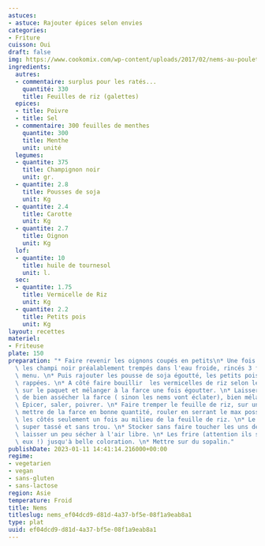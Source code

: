 ```yaml
---
astuces:
- astuce: Rajouter épices selon envies
categories:
- Friture
cuisson: Oui
draft: false
img: https://www.cookomix.com/wp-content/uploads/2017/02/nems-au-poulet-thermomix-800x600.jpg
ingredients:
  autres:
  - commentaire: surplus pour les ratés...
    quantité: 330
    title: Feuilles de riz (galettes)
  epices:
  - title: Poivre
  - title: Sel
  - commentaire: 300 feuilles de menthes
    quantite: 300
    title: Menthe
    unit: unité
  legumes:
  - quantite: 375
    title: Champignon noir
    unit: gr.
  - quantite: 2.8
    title: Pousses de soja
    unit: Kg
  - quantite: 2.4
    title: Carotte
    unit: Kg
  - quantite: 2.7
    title: Oignon
    unit: Kg
  lof:
  - quantite: 10
    title: huile de tournesol
    unit: l.
  sec:
  - quantite: 1.75
    title: Vermicelle de Riz
    unit: Kg
  - quantite: 2.2
    title: Petits pois
    unit: Kg
layout: recettes
materiel:
- Friteuse
plate: 150
preparation: "* Faire revenir les oignons coupés en petits\n* Une fois dorer rajouter\
  \ les champi noir préalablement trempés dans l'eau froide, rincés 3 fois et hâchés\
  \ menu. \n* Puis rajouter les pousse de soja égoutté, les petits pois et les carotte\
  \ rappées. \n* A côté faire bouillir  les vermicelles de riz selon le temps écrit\
  \ sur le paquet et mélanger à la farce une fois égoutter. \n* Laisser cuire le temps\
  \ de bien assécher la farce ( sinon les nems vont éclater), bien mélanger le tout.\
  \ Epicer, saler, poivrer. \n* Faire tremper le feuille de riz, sur un torchon mouillé\
  \ mettre de la farce en bonne quantité, rouler en serrant le max possible, rabattre\
  \ les côtés seulement un fois au milieu de la feuille de riz. \n* Le nem doit être\
  \ super tassé et sans trou. \n* Stocker sans faire toucher les uns des autres. Les\
  \ laisser un peu sécher à l'air libre. \n* Les frire (attention ils se collent entre\
  \ eux !) jusqu'à belle coloration. \n* Mettre sur du sopalin."
publishDate: 2023-01-11 14:41:14.216000+00:00
regime:
- vegetarien
- vegan
- sans-gluten
- sans-lactose
region: Asie
temperature: Froid
title: Nems
titleslug: nems_ef04dcd9-d81d-4a37-bf5e-08f1a9eab8a1
type: plat
uuid: ef04dcd9-d81d-4a37-bf5e-08f1a9eab8a1
---
```

